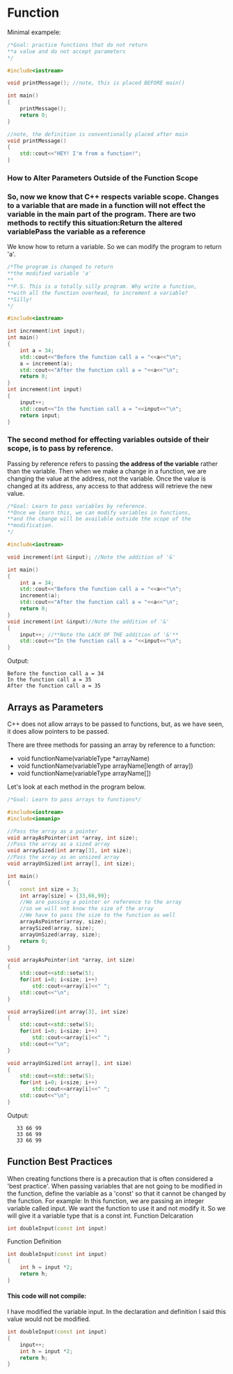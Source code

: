 # Function

Minimal exampele:

```c++
/*Goal: practice functions that do not return
**a value and do not accept parameters
*/

#include<iostream>

void printMessage(); //note, this is placed BEFORE main()

int main()
{
    printMessage();
    return 0;
}

//note, the definition is conventionally placed after main
void printMessage() 
{
    std::cout<<"HEY! I'm from a function!";
}
```
### How to Alter Parameters Outside of the Function Scope

### So, now we know that C++ respects variable scope. Changes to a variable that are made in a function will not effect the variable in the main part of the program.   There are two methods to rectify this situation:Return the altered variablePass the variable as a reference

We know how to return a variable. So we can modify the program to return 'a'.

```c++
/*The program is changed to return 
**the modified variable 'a'
**
**P.S. This is a totally silly program. Why write a function, 
**with all the function overhead, to increment a variable?
**Silly!
*/

#include<iostream>

int increment(int input);
int main()
{
    int a = 34;
    std::cout<<"Before the function call a = "<<a<<"\n";
    a = increment(a);
    std::cout<<"After the function call a = "<<a<<"\n";
    return 0;
}
int increment(int input)
{
    input++;
    std::cout<<"In the function call a = "<<input<<"\n";
    return input;
}
```

### The second method for effecting variables outside of their scope, is to pass by reference. 

Passing by reference refers to passing **the address of the variable** rather than the variable. Then when we make a change in a function, we are changing the value at the address, not the variable. Once the value is changed at its address, any access to that address will retrieve the new value. 

```c++
/*Goal: Learn to pass variables by reference. 
**Once we learn this, we can modify variables in functions,
**and the change will be available outside the scope of the 
**modification.
*/

#include<iostream>

void increment(int &input); //Note the addition of '&'

int main()
{
    int a = 34;
    std::cout<<"Before the function call a = "<<a<<"\n";
    increment(a);
    std::cout<<"After the function call a = "<<a<<"\n";
    return 0;
}
void increment(int &input)//Note the addition of '&'
{
    input++; //**Note the LACK OF THE addition of '&'**
    std::cout<<"In the function call a = "<<input<<"\n";
}
```

Output:

``````
Before the function call a = 34
In the function call a = 35
After the function call a = 35
``````



## Arrays as Parameters

C++ does not allow arrays to be passed to functions, but, as we have seen, it does allow pointers to be passed. 

There are three methods for passing an array by reference to a function:

- void functionName(variableType *arrayName)
- void functionName(variableType arrayName[length of array])
- void functionName(variableType arrayName[])

Let's look at each method in the program below.

```c++
/*Goal: Learn to pass arrays to functions*/

#include<iostream>
#include<iomanip>

//Pass the array as a pointer
void arrayAsPointer(int *array, int size);
//Pass the array as a sized array
void arraySized(int array[3], int size);
//Pass the array as an unsized array
void arrayUnSized(int array[], int size);

int main()
{
    const int size = 3;
    int array[size] = {33,66,99};
    //We are passing a pointer or reference to the array
    //so we will not know the size of the array
    //We have to pass the size to the function as well
    arrayAsPointer(array, size);
    arraySized(array, size);
    arrayUnSized(array, size);
    return 0;
}

void arrayAsPointer(int *array, int size)
{
    std::cout<<std::setw(5);
    for(int i=0; i<size; i++) 
        std::cout<<array[i]<<" ";
    std::cout<<"\n";
}

void arraySized(int array[3], int size)
{
    std::cout<<std::setw(5);
    for(int i=0; i<size; i++)
        std::cout<<array[i]<<" ";
    std::cout<<"\n";  
}

void arrayUnSized(int array[], int size)
{
    std::cout<<std::setw(5);
    for(int i=0; i<size; i++)
        std::cout<<array[i]<<" ";
    std::cout<<"\n";  
}
```

Output:

```
   33 66 99 
   33 66 99 
   33 66 99 
```

## Function Best Practices

When creating functions there is a precaution that is often considered a 'best practice'. 
When passing variables that are not going to be modified in the function, define the variable as a 'const' so that it cannot be changed by the function. 
For example:
In this function, we are passing an integer variable called input. We want the function to use it and not modify it. So we will give it a variable type that is a const int. 
Function Delcaration

```c++
int doubleInput(const int input)
```

Function Definition

```c++
int doubleInput(const int input)
{
    int h = input *2;
    return h;
}
```

#### This code will not compile:

I have modified the variable input. In the declaration and definition I said this value would not be modified.

```c++
int doubleInput(const int input)
{
    input++;
    int h = input *2;
    return h;
}
```

 

